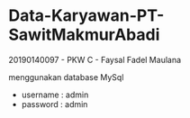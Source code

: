 <!-- Copyright © faysal fadel maulana 20190140097 -->

# Data-Karyawan-PT-SawitMakmurAbadi

20190140097 - PKW C - Faysal Fadel Maulana

menggunakan database MySql
- username : admin
- password : admin

<!-- Copyright © faysal fadel maulana 20190140097 -->